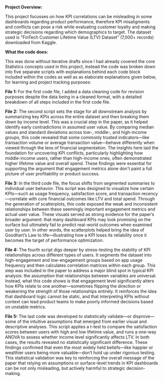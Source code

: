 **Project Overview:**

This project focusses on how KPI correlations can be misleading in some dashboards regarding product performance, therefore KPI misaligments and conflicts can pose a risk while evaluating customer loyalty and making strategic decisions regarding which demographics to target. The dataset used is "FinTech Customer Lifetime Value (LTV) Dataset” (7,000+ records) downloaded from Kaggle.

**What the code does:**

This was done without iterative drafts since I had already covered the core Statistics concepts used in this project, instead the code was broken down into five separate scripts with explanations behind each code block included within the codes as well as as elaborate explanations given below, for learning and project tracking purposes: 

**File 1:** For the first code file, I added a data cleaning code for revision purposes despite the data being in a cleaned format, with a detailed breakdown of all steps included in the first code file.

**File 2:** The second script sets the stage for all downstream analysis by summarizing key KPIs across the entire dataset and then breaking them down by income level. This was a crucial step in the paper, as it helped identify early contradictions in assumed user value. By comparing median values and standard deviations across low-, middle-, and high-income groups, this code revealed that some commonly trusted indicators—like transaction volume or average transaction value—behave differently when viewed through the lens of financial segmentation. The insights here laid the foundation for uncovering KPI conflicts, particularly highlighting how middle-income users, rather than high-income ones, often demonstrated higher lifetime value and overall spend. These findings were essential for supporting the argument that engagement metrics alone don't paint a full picture of user profitability or product success. 

**File 3:** In the third code file, the focus shifts from segmented summaries to individual user behavior. This script was designed to visualize how certain KPIs—such as usage frequency, satisfaction score, and transaction recency—correlate with core financial outcomes like LTV and total spend. Through the generation of scatterplots, this code exposed the weak and inconsistent relationships between these seemingly important engagement metrics and actual user value. These visuals served as strong evidence for the paper’s broader argument: that many dashboard KPIs may look promising on the surface but ultimately fail to predict real-world outcomes when examined user by user. In other words, the scatterplots helped bring the idea of Goodhart’s Law to life—illustrating how a KPI loses its reliability once it becomes the target of performance optimization.

**File 4:** The fourth script digs deeper by stress-testing the stability of KPI relationships across different types of users. It segments the dataset into high-engagement and low-engagement groups based on app usage frequency and then calculates correlation matrices within each group. This step was included in the paper to address a major blind spot in typical KPI analysis: the assumption that relationships between variables are universal. Instead, what this code shows is that engagement level significantly alters how KPIs relate to one another—sometimes flipping the direction or weakening the strength of those relationships entirely. It reinforces the idea that dashboard logic cannot be static, and that interpreting KPIs without context can lead product teams to make poorly informed decisions based on unstable metrics.

**File 5:** The last code was developed to statistically validate—or disprove—some of the intuitive assumptions that emerged from earlier visual and descriptive analyses. This script applies a t-test to compare the satisfaction scores between users with high and low lifetime value, and runs a one-way ANOVA to assess whether income level significantly affects LTV. In both cases, the results revealed no statistically significant difference. These findings confirmed that even the most widely held beliefs—like happier or wealthier users being more valuable—don’t hold up under rigorous testing. This statistical validation was key to reinforcing the overall message of the paper that relying on assumptions or surface-level trends in KPI dashboards can be not only misleading, but actively harmful to strategic decision-making.

